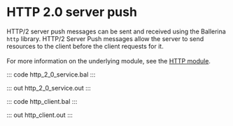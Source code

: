 # HTTP 2.0 server push

HTTP/2 server push messages can be sent and received using the Ballerina `http` library.
HTTP/2 Server Push messages allow the server to send resources to the client before the client requests for it.<br/><br/>
For more information on the underlying module, 
see the [HTTP module](https://lib.ballerina.io/ballerina/http/latest/).

::: code http_2_0_service.bal :::

::: out http_2_0_service.out :::

::: code http_client.bal :::

::: out http_client.out :::